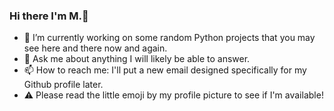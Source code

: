 ### Hi there I'm M.👋

- 🔭 I’m currently working on some random Python projects that you may see here and there now and again.
- 💬 Ask me about anything I will likely be able to answer.
- 📫 How to reach me: I'll put a new email designed specifically for my Github profile later.
- ⚠️ Please read the little emoji by my profile picture to see if I'm available!

<!--
**M-Python13/M-Python13** is a ✨ _special_ ✨ repository because its `README.md` (this file) appears on your GitHub profile.
--!>



